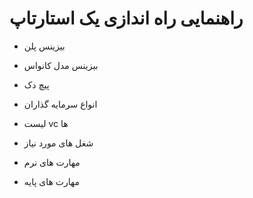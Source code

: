 # راهنمایی راه اندازی یک استارتاپ

- بیزینس پلن

- بیزینس مدل کانواس

- پیچ دک

- انواع سرمایه گذاران

- لیست vc ها

- شغل های مورد نیاز

- مهارت های نرم

- مهارت های پایه
